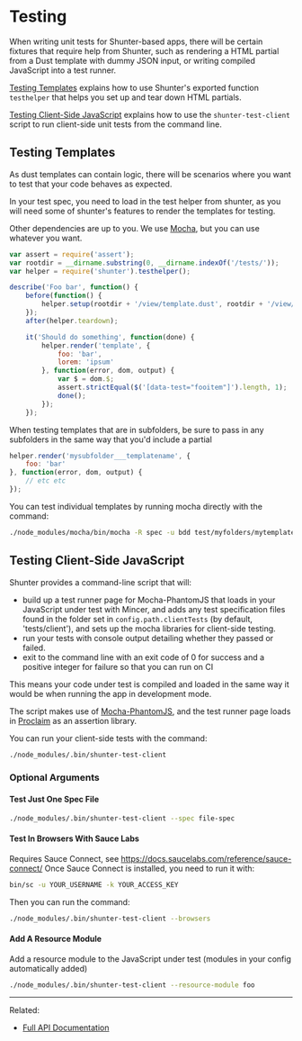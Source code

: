 
Testing
=======

When writing unit tests for Shunter-based apps, there will be certain fixtures that require help from Shunter, such as rendering a HTML partial from a Dust template with dummy JSON input, or writing compiled JavaScript into a test runner.

[Testing Templates](#testing-templates) explains how to use Shunter's exported function `testhelper` that helps you set up and tear down HTML partials.

[Testing Client-Side JavaScript](testing-client-side-javascript) explains how to use the `shunter-test-client` script to run client-side unit tests from the command line.


Testing Templates
-----------------

As dust templates can contain logic, there will be scenarios where you want to test that your code behaves as expected.

In your test spec, you need to load in the test helper from shunter, as you will need some of shunter's features to render the templates for testing.

Other dependencies are up to you. We use [Mocha](https://mochajs.org/), but you can use whatever you want.

```js
var assert = require('assert');
var rootdir = __dirname.substring(0, __dirname.indexOf('/tests/'));
var helper = require('shunter').testhelper();

describe('Foo bar', function() {
    before(function() {
        helper.setup(rootdir + '/view/template.dust', rootdir + '/view/subdir/template.dust');
    });
    after(helper.teardown);

    it('Should do something', function(done) {
        helper.render('template', {
            foo: 'bar',
            lorem: 'ipsum'
        }, function(error, dom, output) {
            var $ = dom.$;
            assert.strictEqual($('[data-test="fooitem"]').length, 1);
            done();
        });
    });
```

When testing templates that are in subfolders, be sure to pass in any subfolders in the same way that you'd include a partial

```js
helper.render('mysubfolder___templatename', {
    foo: 'bar'
}, function(error, dom, output) {
    // etc etc
});
```

You can test individual templates by running mocha directly with the command:

```sh
./node_modules/mocha/bin/mocha -R spec -u bdd test/myfolders/mytemplate-spec.js
```


Testing Client-Side JavaScript
------------------------------


Shunter provides a command-line script that will:

* build up a test runner page for Mocha-PhantomJS that loads in your JavaScript under test with Mincer, and adds any test specification files found in the folder set in `config.path.clientTests` (by default, 'tests/client'), and sets up the mocha libraries for client-side testing.
* run your tests with console output detailing whether they passed or failed.
* exit to the command line with an exit code of 0 for success and a positive integer for failure so that you can run on CI

This means your code under test is compiled and loaded in the same way it would be when running the app in development mode.

The script makes use of [Mocha-PhantomJS](http://metaskills.net/mocha-phantomjs/), and the test runner page loads in [Proclaim](https://github.com/rowanmanning/proclaim) as an assertion library.

You can run your client-side tests with the command:

```sh
./node_modules/.bin/shunter-test-client
```

### Optional Arguments ###

#### Test Just One Spec File ####

```sh
./node_modules/.bin/shunter-test-client --spec file-spec
```

#### Test In Browsers With Sauce Labs ####

Requires Sauce Connect, see https://docs.saucelabs.com/reference/sauce-connect/
Once Sauce Connect is installed, you need to run it with:

```sh
bin/sc -u YOUR_USERNAME -k YOUR_ACCESS_KEY
```

Then you can run the command:

```sh
./node_modules/.bin/shunter-test-client --browsers
```

#### Add A Resource Module ####
Add a resource module to the JavaScript under test (modules in your config automatically added)

```sh
./node_modules/.bin/shunter-test-client --resource-module foo
```


---

Related:

- [Full API Documentation](../usage.md)

